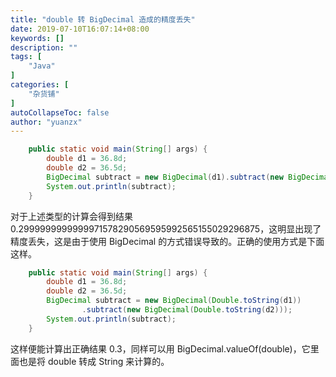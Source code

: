 ```yaml
---
title: "double 转 BigDecimal 造成的精度丢失"
date: 2019-07-10T16:07:14+08:00
keywords: []
description: ""
tags: [
    "Java"
]
categories: [
    "杂货铺"
]
autoCollapseToc: false
author: "yuanzx"
---
```


```java
    public static void main(String[] args) {
        double d1 = 36.8d;
        double d2 = 36.5d;
        BigDecimal subtract = new BigDecimal(d1).subtract(new BigDecimal(d2));
        System.out.println(subtract);
    }
```

对于上述类型的计算会得到结果 0.2999999999999971578290569595992565155029296875，这明显出现了精度丢失，这是由于使用 BigDecimal 的方式错误导致的。正确的使用方式是下面这样。

```java
    public static void main(String[] args) {
        double d1 = 36.8d;
        double d2 = 36.5d;
        BigDecimal subtract = new BigDecimal(Double.toString(d1))
                .subtract(new BigDecimal(Double.toString(d2)));
        System.out.println(subtract);
    }
```

这样便能计算出正确结果 0.3，同样可以用 BigDecimal.valueOf(double)，它里面也是将 double 转成 String 来计算的。